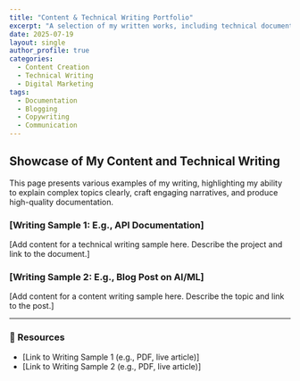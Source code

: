 ```yaml
---
title: "Content & Technical Writing Portfolio"
excerpt: "A selection of my written works, including technical documentation, blog posts, and marketing content, demonstrating clarity and precision."
date: 2025-07-19
layout: single
author_profile: true
categories:
  - Content Creation
  - Technical Writing
  - Digital Marketing
tags:
  - Documentation
  - Blogging
  - Copywriting
  - Communication
---
```


## Showcase of My Content and Technical Writing

This page presents various examples of my writing, highlighting my ability to explain complex topics clearly, craft engaging narratives, and produce high-quality documentation.

### [Writing Sample 1: E.g., API Documentation]
[Add content for a technical writing sample here. Describe the project and link to the document.]

### [Writing Sample 2: E.g., Blog Post on AI/ML]
[Add content for a content writing sample here. Describe the topic and link to the post.]

---

### 🔗 Resources

* [Link to Writing Sample 1 (e.g., PDF, live article)]
* [Link to Writing Sample 2 (e.g., PDF, live article)]
